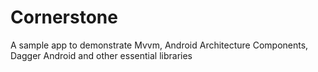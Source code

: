 # Cornerstone
A sample app to demonstrate Mvvm, Android Architecture Components, Dagger Android and other essential libraries
